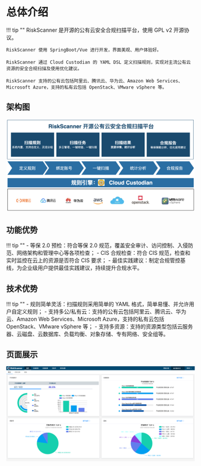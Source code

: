# 总体介绍

!!! tip ""
    RiskScanner 是开源的公有云安全合规扫描平台，使用 GPL v2 开源协议。

    RiskScanner 使用 SpringBoot/Vue 进行开发，界面美观、用户体验好。

    RiskScanner 通过 Cloud Custodian 的 YAML DSL 定义扫描规则，实现对主流公有云资源的安全合规扫描及使用优化建议。

    RiskScanner 支持的公有云包括阿里云、腾讯云、华为云、Amazon Web Services、Microsoft Azure，支持的私有云包括 OpenStack、VMware vSphere 等。

## 架构图

![RiskScanner功能架构图](img/intro/functional-architecture.png)

## 功能优势

!!! tip ""
    - 等保 2.0 预检：符合等保 2.0 规范，覆盖安全审计、访问控制、入侵防范、网络架构和管理中心等各项检查；
    - CIS 合规检查：符合 CIS 规范，检查和实时监控在云上的资源是否符合 CIS 要求；
    - 最佳实践建议：制定合规管控基线，为企业级用户提供最佳实践建议，持续提升合规水平。

## 技术优势

!!! tip ""
    - 规则简单灵活：扫描规则采用简单的 YAML 格式，简单易懂、并允许用户自定义规则；
    - 支持多公/私有云：支持的公有云包括阿里云、腾讯云、华为云、Amazon Web Services、Microsoft Azure，支持的私有云包括 OpenStack、VMware vSphere  等；
    - 支持多资源：支持的资源类型包括云服务器、云磁盘、云数据库、负载均衡、对象存储、专有网络、安全组等。

## 页面展示

![UI 界面展示](./img/intro/dashboard.png)
